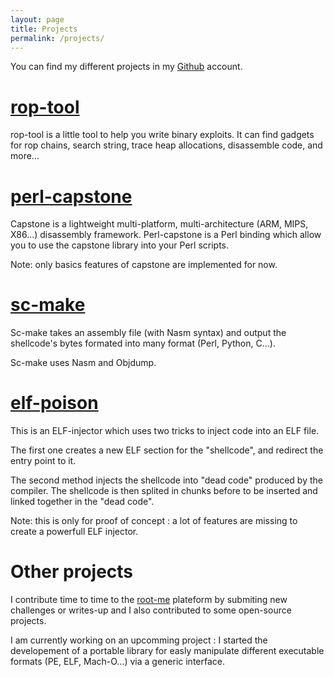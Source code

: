```yaml
---
layout: page
title: Projects
permalink: /projects/
---
```


You can find my different projects in my [Github](https://github.com/t00sh) account.


# [rop-tool](https://github.com/t00sh/rop-tool)

rop-tool is a little tool to help you write binary exploits. It can find gadgets for rop chains, search string, trace heap allocations, disassemble code, and more...

# [perl-capstone](https://github.com/t00sh/perl-capstone)

Capstone is a lightweight multi-platform, multi-architecture (ARM, MIPS, X86...) disassembly framework. Perl-capstone is a Perl binding which allow you to use the capstone library into your Perl scripts.

Note: only basics features of capstone are implemented for now.

# [sc-make](https://github.com/t00sh/sc-make)

Sc-make takes an assembly file (with Nasm syntax) and output the shellcode's bytes formated into many format (Perl, Python, C...).

Sc-make uses Nasm and Objdump.

# [elf-poison](https://github.com/t00sh/elf-poison)

This is an ELF-injector which uses two tricks to inject code into an ELF file.

The first one creates a new ELF section for the "shellcode", and redirect the entry point to it.

The second method injects the shellcode into "dead code" produced by the compiler. The shellcode is then splited in chunks before to be inserted and linked together in the "dead code".

Note: this is only for proof of concept : a lot of features are missing to create a powerfull ELF injector.

# Other projects

I contribute time to time to the [root-me](https://www.root-me.org) plateform by submiting new challenges or writes-up and I also contributed to some open-source projects.

I am currently working on an upcomming project : I started the developement of a portable library for easly manipulate different executable formats (PE, ELF, Mach-O...) via a generic interface.
